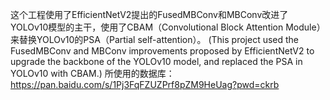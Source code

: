 这个工程使用了EfficientNetV2提出的FusedMBConv和MBConv改进了YOLOv10模型的主干，使用了CBAM（Convolutional Block Attention Module）来替换YOLOv10的PSA（Partial self-attention）。
(This project used the FusedMBConv and MBConv improvements proposed by EfficientNetV2 to upgrade the backbone of the YOLOv10 model, and replaced the PSA in YOLOv10 with CBAM.)
所使用的数据库：https://pan.baidu.com/s/1Pj3FqFZUZPrf8pZM9HeUag?pwd=ckrb
